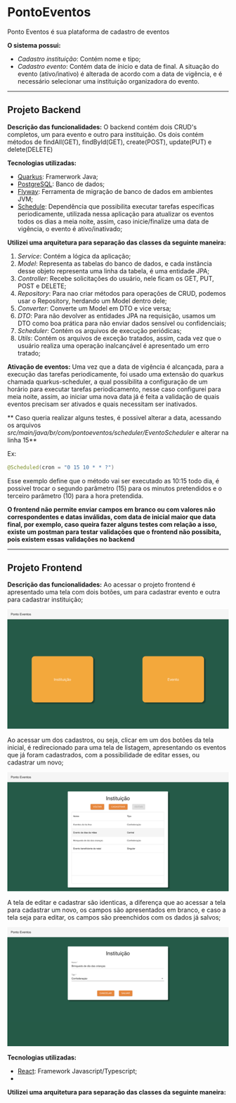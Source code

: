 # PontoEventos
Ponto Eventos é sua plataforma de cadastro de eventos

**O sistema possui:**
- *Cadastro instituição*: Contém nome e tipo;
- *Cadastro evento*: Contém data de ínicio e data de final. A situação do evento (ativo/inativo) é alterada de acordo com a data de vigência, e é necessário selecionar uma instituição organizadora do evento.

---

## Projeto Backend

**Descrição das funcionalidades:**
O backend contém dois CRUD's completos, um para evento e outro para instituição. Os dois contém métodos de findAll(GET), findById(GET), create(POST), update(PUT) e delete(DELETE)

**Tecnologias utilizadas:**
* [Quarkus](https://quarkus.io/): Framerwork Java;
* [PostgreSQL](https://www.postgresql.org/): Banco de dados;
* [Flyway](https://pt.quarkus.io/guides/flyway): Ferramenta de migração de banco de dados em ambientes JVM;
* [Schedule](https://quarkus.io/guides/scheduler): Dependência que possibilita executar tarefas específicas periodicamente, utilizada nessa aplicação para atualizar os eventos todos os dias a meia noite, assim, caso inicie/finalize uma data de vigência, o evento é ativo/inativado;

**Utilizei uma arquitetura para separação das classes da seguinte maneira:**
1. *Service*: Contém a lógica da aplicação;
2. *Model*: Representa as tabelas do banco de dados,  e cada instância desse objeto representa uma linha da tabela, é uma entidade JPA;
3. *Controller*: Recebe solicitações do usuário, nele ficam os GET, PUT, POST e DELETE;
4. *Repository*: Para nao criar métodos para operações de CRUD, podemos usar o Repository, herdando um Model dentro dele;
5. *Converter*: Converte um Model em DTO e vice versa;
6. *DTO*: Para não devolver as entidades JPA na requisição, usamos um DTO como boa prática para não enviar dados sensível ou confidenciais;
7. *Scheduler*: Contém os arquivos de execução periódicas;
8. *Utils*: Contém os arquivos de exceção tratados, assim, cada vez que o usuário realiza uma operação inalcançável é apresentado um erro tratado;

**Ativação de eventos:**
Uma vez que a data de vigência é alcançada, para a execução das tarefas periodicamente, foi usado uma extensão do quarkus chamada quarkus-scheduler, a qual possibilita a configuração de um horário para executar tarefas periodicamento, nesse caso configurei para meia noite, assim, ao iniciar uma nova data já é feita a validação de quais eventos precisam ser ativados e quais necessitam ser inativados.

** Caso queria realizar alguns testes, é possivel alterar a data, acessando os arquivos *src/main/java/br/com/pontoeventos/scheduler/EventoScheduler* e alterar na linha 15**

Ex: 

```java
@Scheduled(cron = "0 15 10 * * ?")
```
Esse exemplo define que o método vai ser executado as 10:15 todo dia, é possivel trocar o segundo parâmetro (15) para os minutos pretendidos e o terceiro parâmetro (10) para a hora pretendida.

**O frontend não permite enviar campos em branco ou com valores não correspondentes e datas inválidas, com data de inicial maior que data final, por exemplo, caso queira fazer alguns testes com relação a isso, existe um postman para testar validações que o frontend não possibita, pois existem essas validações no backend**

---

## Projeto Frontend

**Descrição das funcionalidades:**
Ao acessar o projeto frontend é apresentado uma tela com dois botões, um para cadastrar evento e outra para cadastrar instituição;

![Tela Inicial](images/tela_inicial.png)

Ao acessar um dos cadastros, ou seja, clicar em um dos botões da tela inicial, é redirecionado para uma tela de listagem, apresentando os eventos que já foram cadastrados, com a possibilidade de editar esses, ou cadastrar um novo;

![Tela de Listagem](images/listagem.png)

A tela de editar e cadastrar são identicas, a diferença que ao acessar a tela para cadastrar um novo, os campos são apresentados em branco, e caso a tela seja para editar, os campos são preenchidos com os dados já salvos;

![Tela de Cadastrar Novo/Editar](images/cadastro.png)

**Tecnologias utilizadas:**
* [React](https://react.dev/): Framework Javascript/Typescript;
* 

**Utilizei uma arquitetura para separação das classes da seguinte maneira:**













